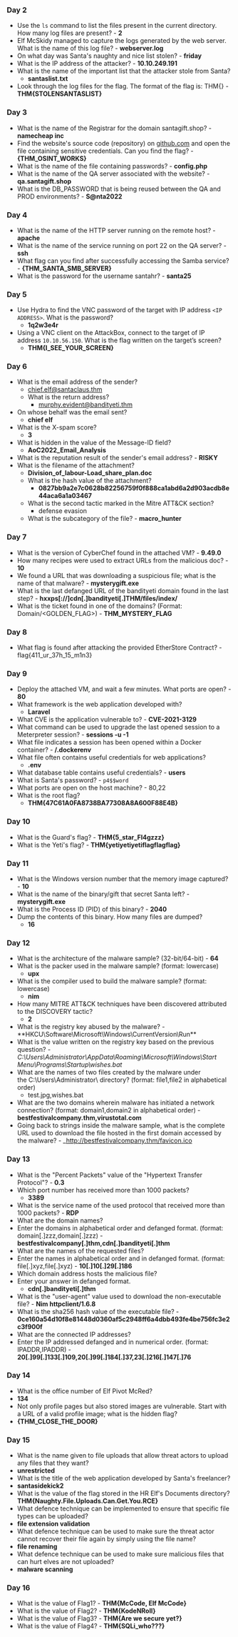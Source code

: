 ### Day 2

- Use the `ls` command to list the files present in the current directory. How many log files are present? - **2**
- Elf McSkidy managed to capture the logs generated by the web server. What is the name of this log file? - **webserver.log**
- On what day was Santa's naughty and nice list stolen? - **friday**
- What is the IP address of the attacker? - **10.10.249.191**
- What is the name of the important list that the attacker stole from Santa?  
   - **santaslist.txt**
- Look through the log files for the flag. The format of the flag is: THM{} - **THM{STOLENSANTASLIST}**

### Day 3

- What is the name of the Registrar for the domain santagift.shop? - **namecheap inc**
- Find the website's source code (repository) on [github.com](https://github.com/) and open the file containing sensitive credentials. Can you find the flag? - **{THM_OSINT_WORKS}**
- What is the name of the file containing passwords? - **config.php**
- What is the name of the QA server associated with the website? - **qa.santagift.shop**
- What is the DB_PASSWORD that is being reused between the QA and PROD environments? - **S@nta2022**

### Day 4

- What is the name of the HTTP server running on the remote host? - **apache**
- What is the name of the service running on port 22 on the QA server? - **ssh**
- What flag can you find after successfully accessing the Samba service? - **{THM_SANTA_SMB_SERVER}**
- What is the password for the username santahr? - **santa25**

### Day 5

- Use Hydra to find the VNC password of the target with IP address `<IP ADDRESS>`. What is the password?
  - **1q2w3e4r**
- Using a VNC client on the AttackBox, connect to the target of IP address `10.10.56.150`. What is the flag written on the target’s screen?
  - **THM{I_SEE_YOUR_SCREEN}**

### Day 6

- What is the email address of the sender?
  - chief.elf@santaclaus.thm
  - What is the return address?
    - murphy.evident@bandityeti.thm
- On whose behalf was the email sent?
  - **chief elf**
- What is the X-spam score?
  - **3**
- What is hidden in the value of the Message-ID field?
  - **AoC2022_Email_Analysis**
- What is the reputation result of the sender's email address? - **RISKY**
- What is the filename of the attachment?  
   - **Division_of_labour-Load_share_plan.doc**
  - What is the hash value of the attachment?  
     - **0827bb9a2e7c0628b82256759f0f888ca1abd6a2d903acdb8e44aca6a1a03467**
  - What is the second tactic marked in the Mitre ATT&CK section?  
     - defense evasion
  - What is the subcategory of the file? - **macro_hunter**

### Day 7

- What is the version of CyberChef found in the attached VM? - **9.49.0**
- How many recipes were used to extract URLs from the malicious doc? - **10**
- We found a URL that was downloading a suspicious file; what is the name of that malware? - **mysterygift.exe**
- What is the last defanged URL of the bandityeti domain found in the last step? - **hxxps[://]cdn[.]bandityeti[.]THM/files/index/**
- What is the ticket found in one of the domains? (Format: Domain/<GOLDEN_FLAG>) - **THM_MYSTERY_FLAG**

### Day 8

- What flag is found after attacking the provided EtherStore Contract? - flag{411_ur_37h_15_m1n3}

### Day 9

- Deploy the attached VM, and wait a few minutes. What ports are open? - **80**
- What framework is the web application developed with?   
   - **Laravel**
- What CVE is the application vulnerable to? - **CVE-2021-3129**
- What command can be used to upgrade the last opened session to a Meterpreter session? - **sessions -u -1**
- What file indicates a session has been opened within a Docker container? - **/.dockerenv**
- What file often contains useful credentials for web applications?  
   - **.env**
- What database table contains useful credentials? - **users**
- What is Santa's password? - `p4$$word`
- What ports are open on the host machine? - 80,22
- What is the root flag?  
   - **THM{47C61A0FA8738BA77308A8A600F88E4B}**

### Day 10

- What is the Guard's flag? - **THM{5_star_Fl4gzzz}**
- What is the Yeti's flag? - **THM{yetiyetiyetiflagflagflag}**

### Day 11

- What is the Windows version number that the memory image captured? - **10**
- What is the name of the binary/gift that secret Santa left? - **mysterygift.exe**
- What is the Process ID (PID) of this binary? - **2040**
- Dump the contents of this binary. How many files are dumped?  
   - **16**

### Day 12

- What is the architecture of the malware sample? (32-bit/64-bit) - **64**
- What is the packer used in the malware sample? (format: lowercase)  
   - **upx**
- What is the compiler used to build the malware sample? (format: lowercase)  
   - **nim**
- How many MITRE ATT&CK techniques have been discovered attributed to the DISCOVERY tactic?  
   - **2**
- What is the registry key abused by the malware? - \*\*HKCU\Software\Microsoft\Windows\CurrentVersion\Run\*\*
- What is the value written on the registry key based on the previous question? - _C:\Users\Administrator\AppData\Roaming\Microsoft\Windows\Start Menu\Programs\Startup\wishes.bat_
- What are the names of two files created by the malware under the C:\Users\Administrator\ directory? (format: file1,file2 in alphabetical order)  
   - test.jpg,wishes.bat
- What are the two domains wherein malware has initiated a network connection? (format: domain1,domain2 in alphabetical order) - **bestfestivalcompany.thm,virustotal.com**
- Going back to strings inside the malware sample, what is the complete URL used to download the file hosted in the first domain accessed by the malware? - \_http://bestfestivalcompany.thm/favicon.ico

### Day 13

- What is the "Percent Packets" value of the "Hypertext Transfer Protocol"? - **0.3**
- Which port number has received more than 1000 packets?   
   - **3389**
- What is the service name of the used protocol that received more than 1000 packets? - **RDP**
- What are the domain names?
- Enter the domains in alphabetical order and defanged format. (format: domain[.]zzz,domain[.]zzz) - **bestfestivalcompany[.]thm,cdn[.]bandityeti[.]thm**
- What are the names of the requested files?
- Enter the names in alphabetical order and in defanged format. (format: file[.]xyz,file[.]xyz) - **10[.]10[.]29[.]186**
- Which domain address hosts the malicious file?
- Enter your answer in defanged format.  
   - **cdn[.]bandityeti[.]thm**
- What is the "user-agent" value used to download the non-executable file? - **Nim httpclient/1.6.8**
- What is the sha256 hash value of the executable file? - **0ce160a54d10f8e81448d0360af5c2948ff6a4dbb493fe4be756fc3e2c3f900f**
- What are the connected IP addresses?
- Enter the IP addressed defanged and in numerical order. (format: IPADDR,IPADDR) - **20[.]99[.]133[.]109,20[.]99[.]184[.]37,23[.]216[.]147[.]76**

### Day 14

- What is the office number of Elf Pivot McRed?
- **134**
- Not only profile pages but also stored images are vulnerable. Start with a URL of a valid profile image; what is the hidden flag?
- **{THM_CLOSE_THE_DOOR}**

### Day 15

- What is the name given to file uploads that allow threat actors to upload any files that they want?
- **unrestricted**
- What is the title of the web application developed by Santa's freelancer?
- **santasidekick2**
- What is the value of the flag stored in the HR Elf's Documents directory?**THM{Naughty.File.Uploads.Can.Get.You.RCE}**
- What defence technique can be implemented to ensure that specific file types can be uploaded?
- **file extension validation**
- What defence technique can be used to make sure the threat actor cannot recover their file again by simply using the file name?
- **file renaming**
- What defence technique can be used to make sure malicious files that can hurt elves are not uploaded?
- **malware scanning**


### Day 16

- What is the value of Flag1?
			- **THM{McCode, Elf McCode}**
- What is the value of Flag2?
              - **THM{KodeNRoll}**
- What is the value of Flag3?
               - **THM{Are we secure yet?}**
- What is the value of Flag4? 
                - **THM{SQLi_who???}**